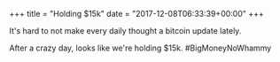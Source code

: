 +++
title = "Holding $15k"
date = "2017-12-08T06:33:39+00:00"
+++

It's hard to not make every daily thought a bitcoin update lately.

After a crazy day, looks like we're holding $15k. #BigMoneyNoWhammy
			
